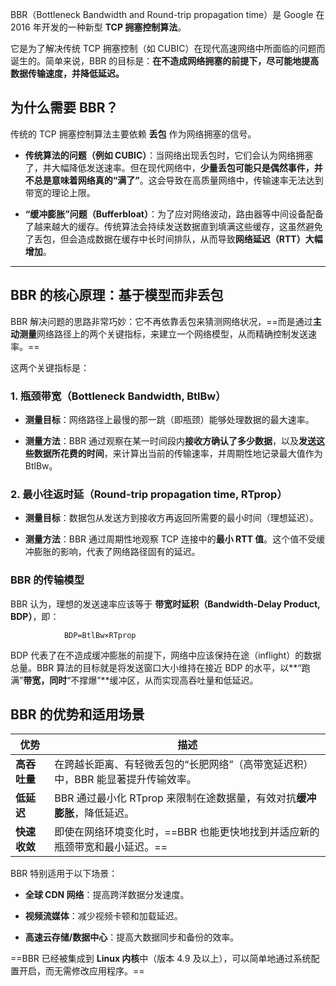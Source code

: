 
BBR（Bottleneck Bandwidth and Round-trip propagation time）是 Google 在 2016 年开发的一种新型 **TCP 拥塞控制算法**。

它是为了解决传统 TCP 拥塞控制（如 CUBIC）在现代高速网络中所面临的问题而诞生的。简单来说，BBR 的目标是：**在不造成网络拥塞的前提下，尽可能地提高数据传输速度，并降低延迟。**

## 为什么需要 BBR？

传统的 TCP 拥塞控制算法主要依赖 **丢包** 作为网络拥塞的信号。

- **传统算法的问题（例如 CUBIC）**：当网络出现丢包时，它们会认为网络拥塞了，并大幅降低发送速率。但在现代网络中，**少量丢包可能只是偶然事件，并不总是意味着网络真的“满了”**。这会导致在高质量网络中，传输速率无法达到带宽的理论上限。
    
- **“缓冲膨胀”问题（Bufferbloat）**：为了应对网络波动，路由器等中间设备配备了越来越大的缓存。传统算法会持续发送数据直到填满这些缓存，这虽然避免了丢包，但会造成数据在缓存中长时间排队，从而导致**网络延迟（RTT）大幅增加**。
    

---

## BBR 的核心原理：基于模型而非丢包

BBR 解决问题的思路非常巧妙：它不再依靠丢包来猜测网络状况，==而是通过**主动测量**网络路径上的两个关键指标，来建立一个网络模型，从而精确控制发送速率。==

这两个关键指标是：

### 1. 瓶颈带宽（Bottleneck Bandwidth, BtlBw）

- **测量目标**：网络路径上最慢的那一跳（即瓶颈）能够处理数据的最大速率。
    
- **测量方法**：BBR 通过观察在某一时间段内**接收方确认了多少数据**，以及**发送这些数据所花费的时间**，来计算出当前的传输速率，并周期性地记录最大值作为 BtlBw。
    

### 2. 最小往返时延（Round-trip propagation time, RTprop）

- **测量目标**：数据包从发送方到接收方再返回所需要的最小时间（理想延迟）。
    
- **测量方法**：BBR 通过周期性地观察 TCP 连接中的**最小 RTT 值**。这个值不受缓冲膨胀的影响，代表了网络路径固有的延迟。
    

### BBR 的传输模型

BBR 认为，理想的发送速率应该等于 **带宽时延积（Bandwidth-Delay Product, BDP）**，即：

				BDP=BtlBw×RTprop

BDP 代表了在不造成缓冲膨胀的前提下，网络中应该保持在途（inflight）的数据总量。BBR 算法的目标就是将发送窗口大小维持在接近 BDP 的水平，以**“跑满”**带宽，同时**“不撑爆”**缓冲区，从而实现高吞吐量和低延迟。

## BBR 的优势和适用场景

| 优势       | 描述                                           |
| -------- | -------------------------------------------- |
| **高吞吐量** | 在跨越长距离、有轻微丢包的“长肥网络”（高带宽延迟积）中，BBR 能显著提升传输效率。  |
| **低延迟**  | BBR 通过最小化 RTprop 来限制在途数据量，有效对抗**缓冲膨胀**，降低延迟。 |
| **快速收敛** | 即使在网络环境变化时，==BBR 也能更快地找到并适应新的瓶颈带宽和最小延迟。==    |

BBR 特别适用于以下场景：

- **全球 CDN 网络**：提高跨洋数据分发速度。
    
- **视频流媒体**：减少视频卡顿和加载延迟。
    
- **高速云存储/数据中心**：提高大数据同步和备份的效率。
    

==BBR 已经被集成到 **Linux 内核**中（版本 4.9 及以上），可以简单地通过系统配置开启，而无需修改应用程序。==

